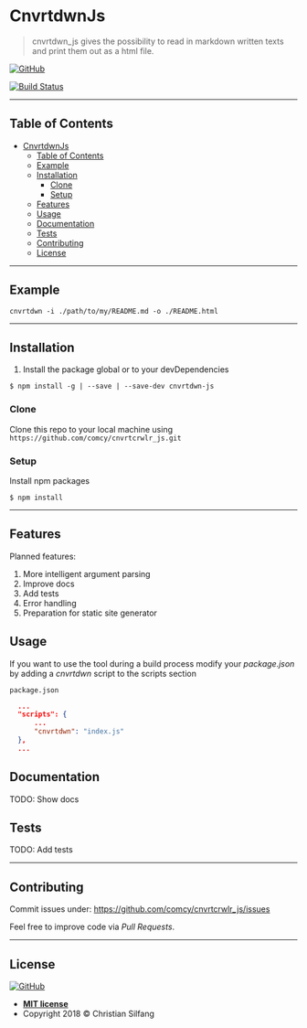 # CnvrtdwnJs

> cnvrtdwn_js gives the possibility to read in markdown written texts and print them out as a html file.
 
[![GitHub](https://img.shields.io/badge/License-MIT-blue.svg?longCache=true&style=for-the-badge)](https://github.com/comcy/cnvrtcrwlr_js/blob/master/LICENSE)

[![Build Status](https://comcy.visualstudio.com/Tools/_apis/build/status/%5BCI%5D%20cnvrtdwn_js_master)](https://comcy.visualstudio.com/Tools/_build/latest?definitionId=1)

---

## Table of Contents

- [CnvrtdwnJs](#cnvrtdwnjs)
    - [Table of Contents](#table-of-contents)
    - [Example](#example)
    - [Installation](#installation)
        - [Clone](#clone)
        - [Setup](#setup)
    - [Features](#features)
    - [Usage](#usage)
    - [Documentation](#documentation)
    - [Tests](#tests)
    - [Contributing](#contributing)
    - [License](#license)

---

## Example

```shell
cnvrtdwn -i ./path/to/my/README.md -o ./README.html 
```

---

## Installation

1. Install the package global or to your devDependencies

```shell
$ npm install -g | --save | --save-dev cnvrtdwn-js
```

### Clone

Clone this repo to your local machine using `https://github.com/comcy/cnvrtcrwlr_js.git`

### Setup

Install npm packages

```shell
$ npm install
```

---

## Features

Planned features:

1. More intelligent argument parsing
2. Improve docs
3. Add tests
4. Error handling
5. Preparation for static site generator

## Usage

If you want to use the tool during a build process modify your *package.json* by adding a *cnvrtdwn* script to the scripts section


`package.json`
```json
  ...
  "scripts": {
      ...
      "cnvrtdwn": "index.js"
  },
  ...
```

## Documentation

TODO: Show docs

## Tests

TODO: Add tests

---

## Contributing

Commit issues under: https://github.com/comcy/cnvrtcrwlr_js/issues

Feel free to improve code via *Pull Requests*.

---

## License

[![GitHub](https://img.shields.io/badge/License-MIT-blue.svg?longCache=true&style=for-the-badge)](https://github.com/comcy/cnvrtcrwlr_js/blob/master/LICENSE)

- **[MIT license](http://opensource.org/licenses/mit-license.php)**
- Copyright 2018 © Christian Silfang
